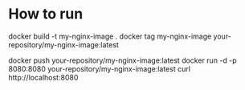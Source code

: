 # How to run
docker build -t my-nginx-image .
docker tag my-nginx-image your-repository/my-nginx-image:latest

docker push your-repository/my-nginx-image:latest
docker run -d -p 8080:8080 your-repository/my-nginx-image:latest
curl http://localhost:8080
